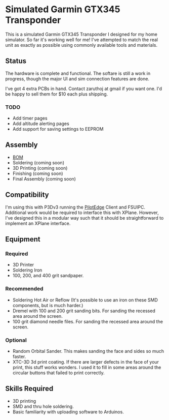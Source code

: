 # Simulated Garmin GTX345 Transponder

This is a simulated Garmin GTX345 Transponder I designed for my home simulator. So far it's working well for me!  I've attempted to match the real unit as exactly as possible using commonly available tools and materials.

## Status

The hardware is complete and functional.  The softare is still a work in progress, though the major UI and sim connection features are done.

I've got 4 extra PCBs in hand.  Contact zaruthoj at gmail if you want one.  I'd be happy to sell them for $10 each plus shipping.

### TODO

* Add timer pages
* Add altitude alerting pages
* Add support for saving settings to EEPROM

## Assembly

* [BOM](docs/bom.md)
* Soldering (coming soon)
* 3D Printing (coming soon)
* Finishing (coming soon)
* Final Assembly (coming soon)

## Compatibility

I'm using this with P3Dv3 running the [PilotEdge](https://www.pilotedge.net/) Client and FSUIPC.  Additional work would be required to interface this with XPlane.  However, I've designed this in a modular way such that it should be straightforward to implement an XPlane interface.

## Equipment

### Required

* 3D Printer
* Soldering Iron
* 100, 200, and 400 grit sandpaper.

### Recommended

* Soldering Hot Air or Reflow (It's possible to use an iron on these SMD components, but is much harder.)
* Dremel with 100 and 200 grit sanding bits.  For sanding the recessed area around the screen.
* 100 grit diamond needle files.  For sanding the recessed area around the screen.

### Optional

* Random Orbital Sander.  This makes sanding the face and sides so much faster.
* XTC-3D 3d print coating.  If there are larger defects in the face of your print, this stuff works wonders.  I used it to fill in some areas around the circular buttons that failed to print correctly.

## Skills Required

* 3D printing
* SMD and thru hole soldering.
* Basic familiarity with uploading software to Arduinos.
